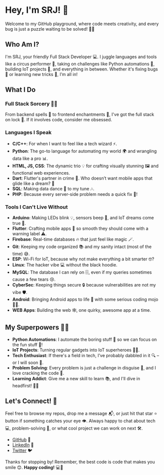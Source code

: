 # Hey, I'm SRJ! 👋

Welcome to my GitHub playground, where code meets creativity, and every bug is just a puzzle waiting to be solved! 🧩✨

## Who Am I?

I'm SRJ, your friendly Full Stack Developer 💻. I juggle languages and tools like a circus performer 🤹, taking on challenges like Python automations 🐍, building IoT projects 🔧, and everything in between. Whether it's fixing bugs 🐞 or learning new tricks 🧠, I’m all in!

## What I Do

### Full Stack Sorcery 🧙‍♂️
From backend spells 🔮 to frontend enchantments 🎨, I've got the full stack on lock 🔐. If it involves code, consider me obsessed. 

### Languages I Speak
- **C/C++**: For when I want to feel like a tech wizard ⚡️.
- **Python**: The go-to language for automating my world 🌍 and wrangling data like a pro 📊.
- **HTML, JS, CSS**: The dynamic trio 💡 for crafting visually stunning 🖼️ and functional web experiences.
- **Dart**: Flutter's partner in crime 💨. Who doesn’t want mobile apps that glide like a dream? 💫
- **SQL**: Making data dance 💃 to my tune 🎶.
- **PHP**: Because every server-side problem needs a quick fix 🚀!

### Tools I Can't Live Without
- **Arduino**: Making LEDs blink 💡, sensors beep 📡, and IoT dreams come true 🤖.
- **Flutter**: Crafting mobile apps 📱 so smooth they should come with a warning label ⚠️.
- **Firebase**: Real-time databases 🔥 that just feel like magic 🪄.
- **Git**: Keeping my code organized 📚 and my sanity intact (most of the time) 😅.
- **ESP**: Wi-Fi for IoT, because why not make everything a bit smarter 🤓?
- **Linux**: The hacker vibe 💻 without the black hoodie.
- **MySQL**: The database I can rely on 🗄️, even if my queries sometimes cause a few tears 😢.
- **CyberSec**: Keeping things secure 🔒 because vulnerabilities are not my vibe 🛡️.
- **Android**: Bringing Android apps to life 🌟 with some serious coding mojo 🧑‍💻.
- **WEB Apps**: Building the web 🕸️, one quirky, awesome app at a time.

## My Superpowers 🦸‍♂️

- **Python Automations**: I automate the boring stuff 🔄 so we can focus on the fun stuff 🎉!
- **IoT Projects**: Turning regular gadgets into IoT superheroes 🦸‍♂️.
- **Tech Enthusiast**: If there's a field in tech, I’ve probably dabbled in it 🔍 – or I will soon 🤩.
- **Problem Solving**: Every problem is just a challenge in disguise 🎯, and I love cracking the code 🧩.
- **Learning Addict**: Give me a new skill to learn 📚, and I'll dive in headfirst! 🏊‍♂️

## Let's Connect! 🔗

Feel free to browse my repos, drop me a message 📬, or just hit that star ⭐ button if something catches your eye 👁️. Always happy to chat about tech 💻, problem-solving 🧠, or what cool project we can work on next 🛠️.

- [GitHub](https://github.com/your-username) 🌟
- [LinkedIn](https://linkedin.com/in/your-linkedin-profile) 💼
- [Twitter](https://twitter.com/your-twitter-handle) 🐦

Thanks for stopping by! Remember, the best code is code that makes you smile 😊. **Happy coding!** 💻🎉
